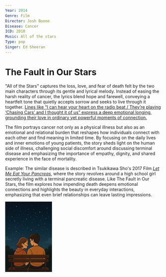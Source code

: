 ```yaml
---
Year: 2014
Genre: Film
Director: Josh Boone
Disease: Cancer
ICD: 2D10
Music: All of the stars
Type: pop
Singer: Ed Sheeran
---
```


# The Fault in Our Stars

"All of the Stars” captures the loss, love, and fear of death felt by the two main characters through its gentle and lyrical melody. Instead of easing the harsh reality of cancer, the lyrics blend hope and farewell, conveying a heartfelt tone that quietly accepts sorrow and seeks to live through it together. [Lines like “I can hear your heart on the radio beat / They’re playing ‘Chasing Cars’ and I thought it of us” express a deep emotional longing, grounding their love in ordinary yet powerful moments of connection.](https://youtu.be/nkqVm5aiC28?si=hbS6j6MBKoU9OqKv)

The film portrays cancer not only as a physical illness but also as an emotional and relational burden that reshapes how individuals connect with each other and find meaning in limited time. By focusing on the daily lives and inner emotions of young patients, the story sheds light on the human side of illness, challenging social discomfort around discussing terminal disease and emphasizing the importance of empathy, dignity, and shared experience in the face of mortality.

Example: The similar disease is described in Tsukikawa Sho's 2017 Film [*Let Me Eat Your Pancreas*](choi_yunji.md), where the story revolves around a high school girl secretly living with a terminal pancreatic disease. Like The Fault in Our Stars, the film explores how impending death deepens emotional connections and highlights the beauty in everyday interactions, emphasizing that even brief relationships can leave lasting impressions.

<img src="./kwon_nayun_img.png" alt="image depicting cancer" style="width:30%;" />
